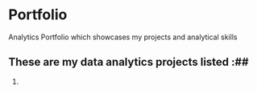 # Portfolio
Analytics Portfolio which showcases my projects and analytical skills
## These are my data analytics projects listed :##
1. 
